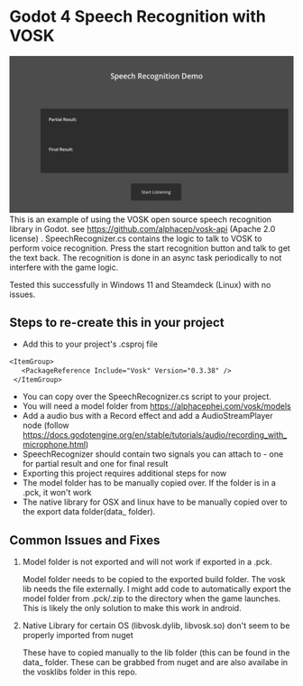 # Godot 4 Speech Recognition with VOSK
  ![Example project structure](images/demo-scene.png)
 This is an example of using the VOSK open source speech recognition library in Godot.
 see https://github.com/alphacep/vosk-api (Apache 2.0 license) .
 SpeechRecognizer.cs contains the logic to talk to VOSK to perform voice recognition.
 Press the start recognition button and talk to get the text back.
 The recognition is done in an async task periodically to not interfere with the game logic.
 
 Tested this successfully in Windows 11 and Steamdeck (Linux) with no issues. 
 



## Steps to re-create this in your project

 - Add this to your project's .csproj file
 ```
 <ItemGroup>
	<PackageReference Include="Vosk" Version="0.3.38" />
  </ItemGroup>
  ``` 
 - You can copy over the SpeechRecognizer.cs script to your project.
 - You will need a model folder from https://alphacephei.com/vosk/models
 - Add a audio bus with a Record effect and add a AudioStreamPlayer node
 (follow https://docs.godotengine.org/en/stable/tutorials/audio/recording_with_microphone.html)
 - SpeechRecognizer should contain two signals you can attach to - one for partial result and one for final result
 - Exporting this project requires additional steps for now 
  - The model folder has to be manually copied over. If the folder is in a .pck, it won't work
  - The native library for OSX and linux have to be manually copied over to the export data folder(data_ folder).
 
 
## Common Issues and Fixes
 1. Model folder is not exported and will not work if exported in a .pck.
	
	Model folder needs to be copied to the exported build folder. The vosk lib needs the file externally. 
	I might add code to automatically export the model folder from .pck/.zip to the directory when the game launches.
	This is likely the only solution to make this work in android.
	
 2. Native Library for certain OS (libvosk.dylib, libvosk.so) don't seem to be properly imported from nuget
   
	These have to copied manually to the lib folder (this can be found in the data_<your project> folder. These can be grabbed from nuget and are also availabe in the vosklibs
	folder in this repo.

 
